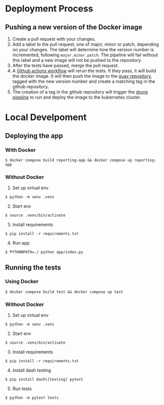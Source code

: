 # Deployment Process

## Pushing a new version of the Docker image

1. Create a pull request with your changes.
1. Add a label to the pull request, one of major, minor or patch, depending on your changes.
The label will determine how the version number is incremented, following `major.minor.patch`.
The pipeline will fail without this label and a new image will not be pushed to the repository.
1. After the tests have passed, merge the pull request.
1. A [Github actions workflow][push_image_workflow] will rerun the tests.
If they pass, it will build the docker image.
It will then push the image to the [quay repository][quay_repository], tagged with the new version number and create a matching tag in the github repository.
1. The creation of a tag in the github repository will trigger the [drone pipeline][drone_pipeline] to run and deploy the image to the kubernetes cluster.


# Local Develpoment
## Deploying the app
### With Docker
```
$ docker compose build reporting-app && docker compose up reporting-app
```

### Without Docker

1. Set up virtual env

```
$ python -m venv .venv
```

2. Start env

```
$ source .venv/bin/activate
```

3. Install requirements

```
$ pip install -r requirements.txt
```

4. Run app

```
$ PYTHONPATH=./ python app/index.py
```
## Running the tests
### Using Docker
```
$ docker compose build test && docker compose up test
```

### Without Docker
1. Set up virtual env

```
$ python -m venv .venv
```

2. Start env

```
$ source .venv/bin/activate
```

3. Install requirements

```
$ pip install -r requirements.txt
```

4. Install dash testing
```
$ pip install dash\[testing] pytest
```

5. Run tests
```
$ python -m pytest tests
```

[quay_repository]: https://quay.io/repository/ukhomeofficedigital/hocs-mi-dashboards?tab=tags&tag=latest
[push_image_workflow]: https://github.com/UKHomeOffice/hocs-mi-dashboards/actions/workflows/docker-push.yml
[drone_pipeline]: https://drone-gh.acp.homeoffice.gov.uk/UKHomeOffice/hocs-mi-dashboards